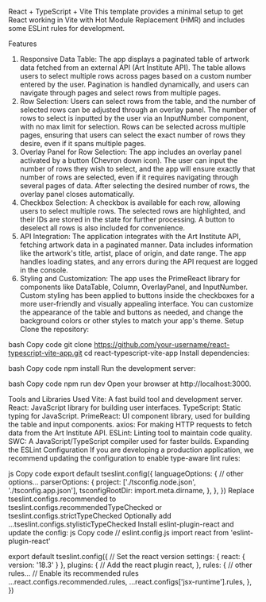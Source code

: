 React + TypeScript + Vite
This template provides a minimal setup to get React working in Vite with Hot Module Replacement (HMR) and includes some ESLint rules for development.

Features
1. Responsive Data Table:
The app displays a paginated table of artwork data fetched from an external API (Art Institute API).
The table allows users to select multiple rows across pages based on a custom number entered by the user.
Pagination is handled dynamically, and users can navigate through pages and select rows from multiple pages.
2. Row Selection:
Users can select rows from the table, and the number of selected rows can be adjusted through an overlay panel.
The number of rows to select is inputted by the user via an InputNumber component, with no max limit for selection.
Rows can be selected across multiple pages, ensuring that users can select the exact number of rows they desire, even if it spans multiple pages.
3. Overlay Panel for Row Selection:
The app includes an overlay panel activated by a button (Chevron down icon).
The user can input the number of rows they wish to select, and the app will ensure exactly that number of rows are selected, even if it requires navigating through several pages of data.
After selecting the desired number of rows, the overlay panel closes automatically.
4. Checkbox Selection:
A checkbox is available for each row, allowing users to select multiple rows.
The selected rows are highlighted, and their IDs are stored in the state for further processing.
A button to deselect all rows is also included for convenience.
5. API Integration:
The application integrates with the Art Institute API, fetching artwork data in a paginated manner.
Data includes information like the artwork's title, artist, place of origin, and date range.
The app handles loading states, and any errors during the API request are logged in the console.
6. Styling and Customization:
The app uses the PrimeReact library for components like DataTable, Column, OverlayPanel, and InputNumber.
Custom styling has been applied to buttons inside the checkboxes for a more user-friendly and visually appealing interface.
You can customize the appearance of the table and buttons as needed, and change the background colors or other styles to match your app's theme.
Setup
Clone the repository:

bash
Copy code
git clone https://github.com/your-username/react-typescript-vite-app.git
cd react-typescript-vite-app
Install dependencies:

bash
Copy code
npm install
Run the development server:

bash
Copy code
npm run dev
Open your browser at http://localhost:3000.

Tools and Libraries Used
Vite: A fast build tool and development server.
React: JavaScript library for building user interfaces.
TypeScript: Static typing for JavaScript.
PrimeReact: UI component library, used for building the table and input components.
axios: For making HTTP requests to fetch data from the Art Institute API.
ESLint: Linting tool to maintain code quality.
SWC: A JavaScript/TypeScript compiler used for faster builds.
Expanding the ESLint Configuration
If you are developing a production application, we recommend updating the configuration to enable type-aware lint rules:

js
Copy code
export default tseslint.config({
  languageOptions: {
    // other options...
    parserOptions: {
      project: ['./tsconfig.node.json', './tsconfig.app.json'],
      tsconfigRootDir: import.meta.dirname,
    },
  },
})
Replace tseslint.configs.recommended to tseslint.configs.recommendedTypeChecked or tseslint.configs.strictTypeChecked
Optionally add ...tseslint.configs.stylisticTypeChecked
Install eslint-plugin-react and update the config:
js
Copy code
// eslint.config.js
import react from 'eslint-plugin-react'

export default tseslint.config({
  // Set the react version
  settings: { react: { version: '18.3' } },
  plugins: {
    // Add the react plugin
    react,
  },
  rules: {
    // other rules...
    // Enable its recommended rules
    ...react.configs.recommended.rules,
    ...react.configs['jsx-runtime'].rules,
  },
})
